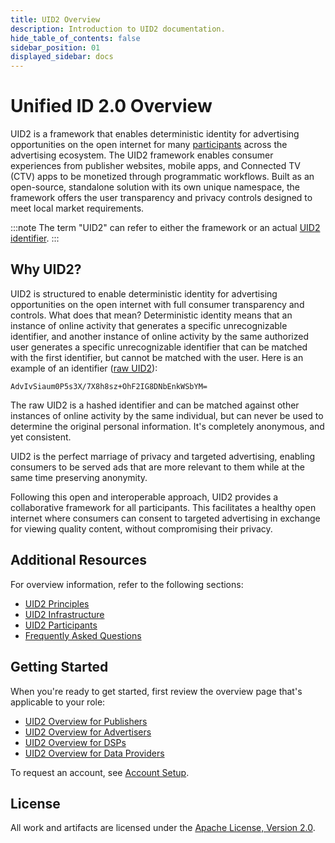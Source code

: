 ```yaml
---
title: UID2 Overview
description: Introduction to UID2 documentation.
hide_table_of_contents: false
sidebar_position: 01
displayed_sidebar: docs
---
```


# Unified ID 2.0 Overview

UID2 is a framework that enables deterministic identity for advertising opportunities on the open internet for many [participants](#participants) across the advertising ecosystem. The UID2 framework enables consumer experiences from publisher websites, mobile apps, and Connected TV (CTV) apps to be monetized through programmatic workflows. Built as an open-source, standalone solution with its own unique namespace, the framework offers the user transparency and privacy controls designed to meet local market requirements. 

:::note
The term "UID2" can refer to either the framework or an actual [UID2 identifier](ref-info/ref-infrastructure.md#uid2-identifier-types).
:::

## Why UID2?

UID2 is structured to enable deterministic identity for advertising opportunities on the open internet with full consumer transparency and controls. What does that mean? Deterministic identity means that an instance of online activity that generates a specific unrecognizable identifier, and another instance of online activity by the same authorized user generates a specific unrecognizable identifier that can be matched with the first identifier, but cannot be matched with the user. Here is an example of an identifier ([raw UID2](ref-info/glossary-uid.md#gl-raw-uid2)):

`AdvIvSiaum0P5s3X/7X8h8sz+OhF2IG8DNbEnkWSbYM=`

The raw UID2 is a hashed identifier and can be matched against other instances of online activity by the same individual, but can never be used to determine the original personal information. It's completely anonymous, and yet consistent.

UID2 is the perfect marriage of privacy and targeted advertising, enabling consumers to be served ads that are more relevant to them while at the same time preserving anonymity.

Following this open and interoperable approach, UID2 provides a collaborative framework for all participants. This facilitates a healthy open internet where consumers can consent to targeted advertising in exchange for viewing quality content, without compromising their privacy.

## Additional Resources

For overview information, refer to the following sections:

- [UID2 Principles](ref-info/ref-principles.md)
- [UID2 Infrastructure](ref-info/ref-infrastructure.md)
- [UID2 Participants](ref-info/ref-participants.md)
- [Frequently Asked Questions](getting-started/gs-faqs.md)

## Getting Started

When you're ready to get started, first review the overview page that's applicable to your role:

- [UID2 Overview for Publishers](overviews/overview-publishers.md)
- [UID2 Overview for Advertisers](overviews/overview-advertisers.md)
- [UID2 Overview for DSPs](overviews/overview-dsps.md)
- [UID2 Overview for Data Providers](overviews/overview-data-providers.md)

To request an account, see [Account Setup](getting-started/gs-account-setup.md).

## License
All work and artifacts are licensed under the [Apache License, Version 2.0](http://www.apache.org/licenses/LICENSE-2.0.txt).
